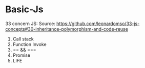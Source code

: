 # Basic-Js

33 concern JS: 
Source: https://github.com/leonardomso/33-js-concepts#30-inheritance-polymorphism-and-code-reuse
 
 
 1. Call stack
 2. Function Invoke
 3. == && ===
 4. Promise
 5. LIFE
